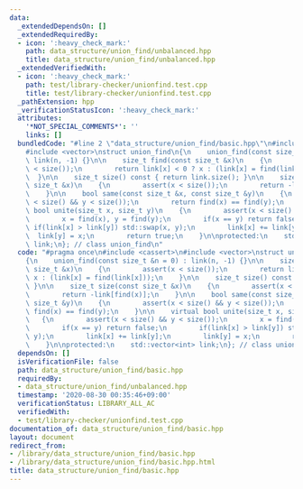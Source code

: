 ```yaml
---
data:
  _extendedDependsOn: []
  _extendedRequiredBy:
  - icon: ':heavy_check_mark:'
    path: data_structure/union_find/unbalanced.hpp
    title: data_structure/union_find/unbalanced.hpp
  _extendedVerifiedWith:
  - icon: ':heavy_check_mark:'
    path: test/library-checker/unionfind.test.cpp
    title: test/library-checker/unionfind.test.cpp
  _pathExtension: hpp
  _verificationStatusIcon: ':heavy_check_mark:'
  attributes:
    '*NOT_SPECIAL_COMMENTS*': ''
    links: []
  bundledCode: "#line 2 \"data_structure/union_find/basic.hpp\"\n#include <cassert>\n\
    #include <vector>\nstruct union_find\n{\n    union_find(const size_t &n = 0) :\
    \ link(n, -1) {}\n\n    size_t find(const size_t &x)\n    {\n        assert(x\
    \ < size());\n        return link[x] < 0 ? x : (link[x] = find(link[x]));\n  \
    \  }\n\n    size_t size() const { return link.size(); }\n\n    size_t size(const\
    \ size_t &x)\n    {\n        assert(x < size());\n        return -link[find(x)];\n\
    \    }\n\n    bool same(const size_t &x, const size_t &y)\n    {\n        assert(x\
    \ < size() && y < size());\n        return find(x) == find(y);\n    }\n\n    virtual\
    \ bool unite(size_t x, size_t y)\n    {\n        assert(x < size() && y < size());\n\
    \        x = find(x), y = find(y);\n        if(x == y) return false;\n       \
    \ if(link[x] > link[y]) std::swap(x, y);\n        link[x] += link[y];\n      \
    \  link[y] = x;\n        return true;\n    }\n\nprotected:\n    std::vector<int>\
    \ link;\n}; // class union_find\n"
  code: "#pragma once\n#include <cassert>\n#include <vector>\nstruct union_find\n\
    {\n    union_find(const size_t &n = 0) : link(n, -1) {}\n\n    size_t find(const\
    \ size_t &x)\n    {\n        assert(x < size());\n        return link[x] < 0 ?\
    \ x : (link[x] = find(link[x]));\n    }\n\n    size_t size() const { return link.size();\
    \ }\n\n    size_t size(const size_t &x)\n    {\n        assert(x < size());\n\
    \        return -link[find(x)];\n    }\n\n    bool same(const size_t &x, const\
    \ size_t &y)\n    {\n        assert(x < size() && y < size());\n        return\
    \ find(x) == find(y);\n    }\n\n    virtual bool unite(size_t x, size_t y)\n \
    \   {\n        assert(x < size() && y < size());\n        x = find(x), y = find(y);\n\
    \        if(x == y) return false;\n        if(link[x] > link[y]) std::swap(x,\
    \ y);\n        link[x] += link[y];\n        link[y] = x;\n        return true;\n\
    \    }\n\nprotected:\n    std::vector<int> link;\n}; // class union_find\n"
  dependsOn: []
  isVerificationFile: false
  path: data_structure/union_find/basic.hpp
  requiredBy:
  - data_structure/union_find/unbalanced.hpp
  timestamp: '2020-08-30 00:35:46+09:00'
  verificationStatus: LIBRARY_ALL_AC
  verifiedWith:
  - test/library-checker/unionfind.test.cpp
documentation_of: data_structure/union_find/basic.hpp
layout: document
redirect_from:
- /library/data_structure/union_find/basic.hpp
- /library/data_structure/union_find/basic.hpp.html
title: data_structure/union_find/basic.hpp
---
```


